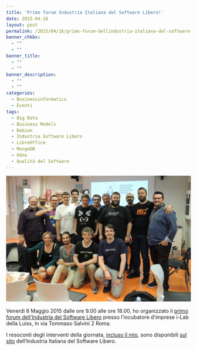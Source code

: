 ```yaml
---
title: 'Primo forum Industria Italiana del Software Libero!'
date: 2015-04-16
layout: post
permalink: /2015/04/16/primo-forum-dellindustria-italiana-del-software-libero/
banner_chkbx:
  - ""
  - ""
banner_title:
  - ""
  - ""
banner_description:
  - ""
  - ""
categories:
  - Businessinformatics
  - Eventi
tags:
  - Big Data
  - Business Models
  - Debian
  - Industria Software Libero
  - LibreOffice
  - MongoDB
  - Odoo
  - Qualità del Software
---
```


![Primo forum industria italiana del software libero](https://raw.githubusercontent.com/marcofromsicily/blog/master/images/primoforum.jpg)


Venerdì 8 Maggio 2015 dalle ore 9.00 alle ore 18.00, ho organizzato il [primo forum dell’Industria del Software Libero](https://www.industriasoftwarelibero.it/resoconto-del-nostro-primo-forum-di-maggio-2015/)  presso l’incubatore d’imprese i-Lab della Luiss, in via Tommaso Salvini 2 Roma.

I resoconti degli interventi della giornata, [incluso il mio](https://www.industriasoftwarelibero.it/lindustria-italiana-del-software-libero/), sono disponibili [sul sito](https://www.industriasoftwarelibero.it/resoconti/) dell’Industria Italiana del Software Libero.
